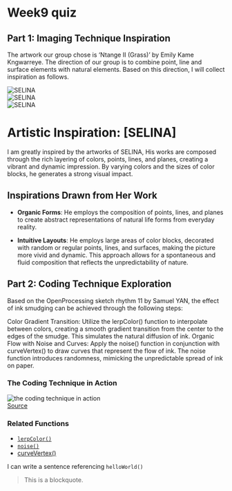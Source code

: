 # Week9 quiz

## Part 1: Imaging Technique Inspiration

The artwork our group chose is ‘Ntange II (Grass)’ by Emily Kame Kngwarreye. The direction of our group is to combine point, line and surface elements with natural elements. Based on this direction, I will collect inspiration as follows.

![SELINA](images/final.jpg)  
![SELINA](images/IMG_6336.jpg)  
![SELINA](images/IMG_6337.jpg)

# Artistic Inspiration: [SELINA]

I am greatly inspired by the artworks of SELINA, His works are composed through the rich layering of colors, points, lines, and planes, creating a vibrant and dynamic impression. By varying colors and the sizes of color blocks, he generates a strong visual impact.

## Inspirations Drawn from Her Work


- **Organic Forms**: He employs the composition of points, lines, and planes to create abstract representations of natural life forms from everyday reality.


- **Intuitive Layouts**: He employs large areas of color blocks, decorated with random or regular points, lines, and surfaces, making the picture more vivid and dynamic. This approach allows for a spontaneous and fluid composition that reflects the unpredictability of nature. 


## Part 2: Coding Technique Exploration

Based on the OpenProcessing sketch rhythm 11 by Samuel YAN, the effect of ink smudging can be achieved through the following steps:

Color Gradient Transition: Utilize the lerpColor() function to interpolate between colors, creating a smooth gradient transition from the center to the edges of the smudge. This simulates the natural diffusion of ink. Organic Flow with Noise and Curves: Apply the noise() function in conjunction with curveVertex() to draw curves that represent the flow of ink. The noise function introduces randomness, mimicking the unpredictable spread of ink on paper.

### The Coding Technique in Action

![the coding technique in action](images/final.jpg)  
[Source](https://openprocessing.org/sketch/2529409)

### Related Functions

- [`lerpColor()`](https://p5js.org/reference/p5/lerpColor/)  
- [`noise()`](https://p5js.org/reference/p5/noise/)  
- [curveVertex()](https://p5js.org/reference/p5/curveVertex/)  


I can write a sentence referencing `helloWorld()`
> This is a blockquote.
